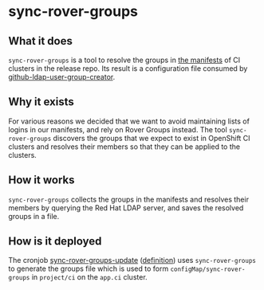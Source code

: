 # sync-rover-groups

## What it does

`sync-rover-groups` is a tool to resolve the groups in [the manifests](https://github.com/openshift/release/tree/master/clusters) of CI clusters
in the release repo. Its result is a configuration file consumed by [github-ldap-user-group-creator](../github-ldap-user-group-creator).


## Why it exists

For various reasons we decided that we want to avoid maintaining lists of logins in our manifests,
and rely on Rover Groups instead. The tool `sync-rover-groups` discovers the groups that we expect
to exist in OpenShift CI clusters and resolves their members so that they can be applied to the
clusters.


## How it works

`sync-rover-groups` collects the groups in the manifests and resolves their members by querying the Red Hat LDAP server, 
and saves the resolved groups in a file.

## How is it deployed

The cronjob [sync-rover-groups-update](https://console-openshift-console.apps.ocp-c1.prod.psi.redhat.com/k8s/ns/ocp-test-platform/batch~v1~CronJob/sync-rover-groups-update) ([definition](https://github.com/openshift/release/blob/master/ci-operator/jobs/infra-periodics.yaml))
uses `sync-rover-groups` to generate the groups file which is used to form `configMap/sync-rover-groups` in `project/ci` on the `app.ci` cluster.
